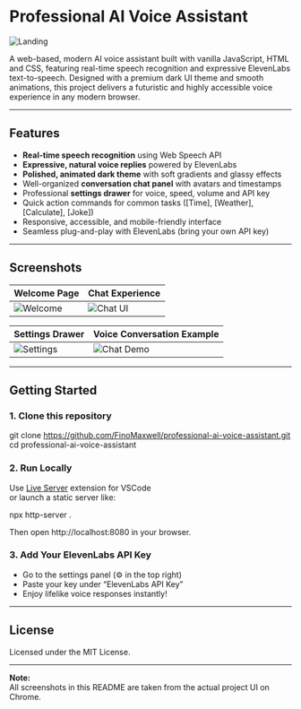 # Professional AI Voice Assistant

![Landing](v2.jpg)

A web-based, modern AI voice assistant built with vanilla JavaScript, HTML and CSS, featuring real-time speech recognition and expressive ElevenLabs text-to-speech. Designed with a premium dark UI theme and smooth animations, this project delivers a futuristic and highly accessible voice experience in any modern browser.

---

## Features

- **Real-time speech recognition** using Web Speech API  
- **Expressive, natural voice replies** powered by ElevenLabs  
- **Polished, animated dark theme** with soft gradients and glassy effects  
- Well-organized **conversation chat panel** with avatars and timestamps  
- Professional **settings drawer** for voice, speed, volume and API key  
- Quick action commands for common tasks ([Time], [Weather], [Calculate], [Joke])  
- Responsive, accessible, and mobile-friendly interface  
- Seamless plug-and-play with ElevenLabs (bring your own API key)  

---

## Screenshots

| Welcome Page                              | Chat Experience                                 |
|--------------------------------------------|-------------------------------------------------|
| ![Welcome](v2.jpg)                        | ![Chat UI](v1.jpg)                              |

| Settings Drawer                           | Voice Conversation Example                      |
|--------------------------------------------|-------------------------------------------------|
| ![Settings](v3.jpg)                       | ![Chat Demo](v4.jpg)                            |

---

## Getting Started

### 1. Clone this repository
git clone https://github.com/FinoMaxwell/professional-ai-voice-assistant.git
cd professional-ai-voice-assistant

### 2. Run Locally
Use [Live Server](https://marketplace.visualstudio.com/items?itemName=ritwickdey.LiveServer) extension for VSCode  
or launch a static server like:

npx http-server .

Then open http://localhost:8080 in your browser.

### 3. Add Your ElevenLabs API Key
- Go to the settings panel (⚙️ in the top right)
- Paste your key under “ElevenLabs API Key”
- Enjoy lifelike voice responses instantly!

---

## License

Licensed under the MIT License.

---

**Note:**  
All screenshots in this README are taken from the actual project UI on Chrome.

